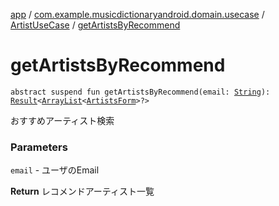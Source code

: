 [app](../../index.md) / [com.example.musicdictionaryandroid.domain.usecase](../index.md) / [ArtistUseCase](index.md) / [getArtistsByRecommend](./get-artists-by-recommend.md)

# getArtistsByRecommend

`abstract suspend fun getArtistsByRecommend(email: `[`String`](https://kotlinlang.org/api/latest/jvm/stdlib/kotlin/-string/index.html)`): `[`Result`](../../com.example.musicdictionaryandroid.model.util/-result/index.md)`<`[`ArrayList`](https://developer.android.com/reference/java/util/ArrayList.html)`<`[`ArtistsForm`](../../com.example.musicdictionaryandroid.model.entity/-artists-form/index.md)`>?>`

おすすめアーティスト検索

### Parameters

`email` - ユーザのEmail

**Return**
レコメンドアーティスト一覧


